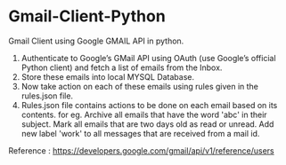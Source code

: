 # Gmail-Client-Python
Gmail Client using Google GMAIL API in python.

1) Authenticate to Google’s GMail API using OAuth (use Google’s official Python client) and
   fetch a list of emails from the Inbox.
2) Store these emails into local MYSQL Database.
3) Now take action on each of these emails using rules given in the rules.json file.
4) Rules.json file contains actions to be done on each email based on its contents.
   for eg. Archive all emails that have the word 'abc' in their subject.
           Mark all emails that are two days old as read or unread.
           Add new label 'work' to all messages that are received from a mail id.

Reference : https://developers.google.com/gmail/api/v1/reference/users
